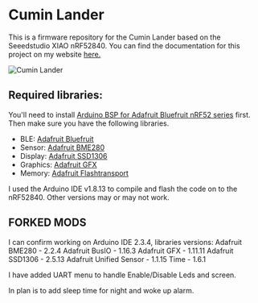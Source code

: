 # Cumin Lander

This is a firmware repository for the Cumin Lander based on the Seeedstudio XIAO nRF52840. You can find the documentation for this project on my website [here.]( https://www.bhoite.com/sculptures/cumin-lander/)

![Cumin Lander](https://github.com/mohitbhoite/cumin-lander/blob/main/cumin-lander-expanded.png)

## Required libraries:

You'll need to install [Arduino BSP for Adafruit Bluefruit nRF52 series](https://github.com/adafruit/Adafruit_nRF52_Arduino/tree/master) first. Then make sure you have the following libraries.

- BLE: [Adafruit Bluefruit](https://github.com/adafruit/Adafruit_BluefruitLE_nRF51)
- Sensor: [Adafruit BME280](https://github.com/adafruit/Adafruit_BME280_Library)
- Display: [Adafruit SSD1306](https://github.com/adafruit/Adafruit_SSD1306)
- Graphics: [Adafruit GFX](https://github.com/adafruit/Adafruit-GFX-Library)
- Memory: [Adafruit Flashtransport](https://github.com/adafruit/Adafruit_SPIFlash/tree/master)

I used the Arduino IDE v1.8.13 to compile and flash the code on to the nRF52840. Other versions may or may not work.

## FORKED MODS

I can confirm working on Arduino IDE 2.3.4,
libraries versions:
Adafruit BME280 - 2.2.4
Adafruit BusIO - 1.16.3
Adafruit GFX - 1.11.11
Adafruit SSD1306 - 2.5.13
Adafruit Unified Sensor - 1.1.15
Time - 1.6.1

I have added UART menu to handle Enable/Disable Leds and screen.

In plan is to add sleep time for night and woke up alarm.
